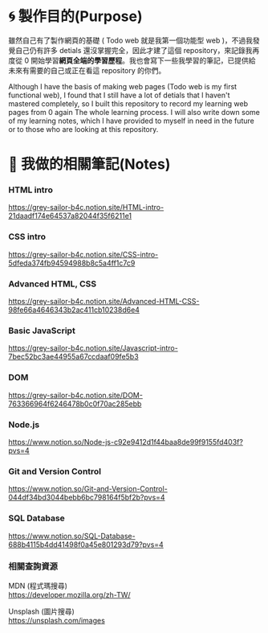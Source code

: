 # 🌀 製作目的(Purpose)

雖然自己有了製作網頁的基礎 ( Todo web 就是我第一個功能型 web )，不過我發覺自己仍有許多 detials 還沒掌握完全，因此才建了這個 repository，來記錄我再度從 0 開始學習**網頁全端的學習歷程**。我也會寫下一些我學習的筆記，已提供給未來有需要的自己或正在看這 repository 的你們。

Although I have the basis of making web pages (Todo web is my first functional web), I found that I still have a lot of detials that I haven't mastered completely, so I built this repository to record my learning web pages from 0 again The whole learning process. I will also write down some of my learning notes, which I have provided to myself in need in the future or to those who are looking at this repository.

# 📙 我做的相關筆記(Notes)

### HTML intro

https://grey-sailor-b4c.notion.site/HTML-intro-21daadf174e64537a82044f35f6211e1

### CSS intro

https://grey-sailor-b4c.notion.site/CSS-intro-5dfeda374fb94594988b8c5a4ff1c7c9

### Advanced HTML, CSS

https://grey-sailor-b4c.notion.site/Advanced-HTML-CSS-98fe66a4646343b2ac411cb10238d6e4

### Basic JavaScript

https://grey-sailor-b4c.notion.site/Javascript-intro-7bec52bc3ae44955a67ccdaaf09fe5b3

### DOM

https://grey-sailor-b4c.notion.site/DOM-763366964f6246478b0c0f70ac285ebb

### Node.js

https://www.notion.so/Node-js-c92e9412d1f44baa8de99f9155fd403f?pvs=4

### Git and Version Control

https://www.notion.so/Git-and-Version-Control-044df34bd3044bebb6bc798164f5bf2b?pvs=4

### SQL Database

https://www.notion.so/SQL-Database-688b4115b4dd41498f0a45e801293d79?pvs=4

### 相關查詢資源

MDN (程式瑪搜尋)  
https://developer.mozilla.org/zh-TW/

Unsplash (圖片搜尋)  
https://unsplash.com/images
